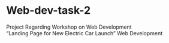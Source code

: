 # Web-dev-task-2
Project Regarding Workshop on Web Development  
“Landing Page for New Electric Car Launch”
Web Development 
